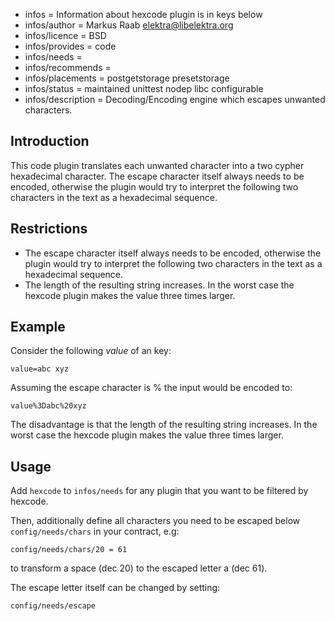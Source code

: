 - infos = Information about hexcode plugin is in keys below
- infos/author = Markus Raab <elektra@libelektra.org>
- infos/licence = BSD
- infos/provides = code
- infos/needs =
- infos/recommends =
- infos/placements = postgetstorage presetstorage
- infos/status = maintained unittest nodep libc configurable
- infos/description = Decoding/Encoding engine which escapes unwanted characters.

## Introduction

This code plugin translates each unwanted character into a two cypher
hexadecimal character. The escape character itself always needs to be
encoded, otherwise the plugin would try to interpret the following two
characters in the text as a hexadecimal sequence.

## Restrictions

- The escape character itself always needs to be encoded, otherwise
  the plugin would try to interpret the following two characters in the
  text as a hexadecimal sequence.
- The length of the resulting string increases. In the worst case the
  hexcode plugin makes the value three times larger.

## Example

Consider the following _value_ of an key:

    value=abc xyz

Assuming the escape character is % the input would be encoded to:

    value%3Dabc%20xyz

The disadvantage is that the length of the resulting string increases.
In the worst case
the hexcode plugin makes the value three times larger.

## Usage

Add `hexcode` to `infos/needs` for any plugin that you want to be filtered
by hexcode.

Then, additionally define all characters you need to be escaped below
`config/needs/chars` in your contract, e.g:

    config/needs/chars/20 = 61

to transform a space (dec 20) to the escaped letter a (dec 61).

The escape letter itself can be changed by setting:

    config/needs/escape
